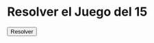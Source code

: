 <!DOCTYPE html>
<html lang="es">
<head>
  <meta charset="UTF-8">
  <meta name="viewport" content="width=device-width, initial-scale=1.0">
  <title>Resolver Juego del 15</title>
  <link rel="stylesheet" href="styles.css">
</head>
<body>
  <h1>Resolver el Juego del 15</h1>
  <div id="tablero" class="grid"></div>
  <button id="resolver">Resolver</button>
  <p id="resultado"></p>
  <script src="script.js"></script>
</body>
</html>

